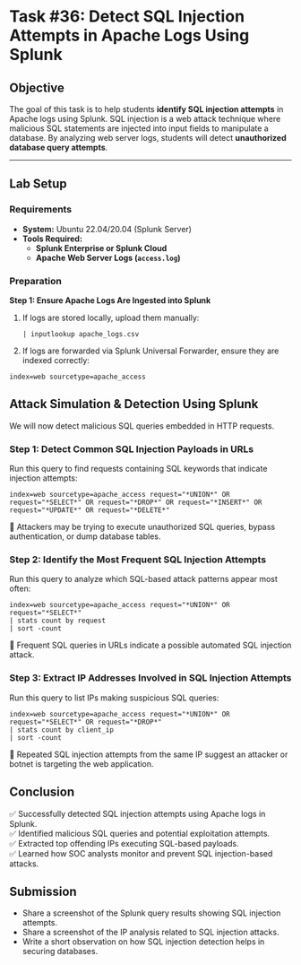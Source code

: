 # **Task #36: Detect SQL Injection Attempts in Apache Logs Using Splunk**  

## **Objective**  
The goal of this task is to help students **identify SQL injection attempts** in Apache logs using Splunk. SQL injection is a web attack technique where malicious SQL statements are injected into input fields to manipulate a database. By analyzing web server logs, students will detect **unauthorized database query attempts**.

---

## **Lab Setup**  

### **Requirements**  
- **System:** Ubuntu 22.04/20.04 (Splunk Server)  
- **Tools Required:**  
  - **Splunk Enterprise or Splunk Cloud**  
  - **Apache Web Server Logs (`access.log`)**  

### **Preparation**  

**Step 1: Ensure Apache Logs Are Ingested into Splunk**  
1. If logs are stored locally, upload them manually:  
   ```splunk
   | inputlookup apache_logs.csv

2. If logs are forwarded via Splunk Universal Forwarder, ensure they are indexed correctly:
```
index=web sourcetype=apache_access
```

## Attack Simulation & Detection Using Splunk
We will now detect malicious SQL queries embedded in HTTP requests.

### Step 1: Detect Common SQL Injection Payloads in URLs
Run this query to find requests containing SQL keywords that indicate injection attempts:

```
index=web sourcetype=apache_access request="*UNION*" OR request="*SELECT*" OR request="*DROP*" OR request="*INSERT*" OR request="*UPDATE*" OR request="*DELETE*"
```
🚨 Attackers may be trying to execute unauthorized SQL queries, bypass authentication, or dump database tables.

### Step 2: Identify the Most Frequent SQL Injection Attempts
Run this query to analyze which SQL-based attack patterns appear most often:

```
index=web sourcetype=apache_access request="*UNION*" OR request="*SELECT*"
| stats count by request
| sort -count
```
🚨 Frequent SQL queries in URLs indicate a possible automated SQL injection attack.

### Step 3: Extract IP Addresses Involved in SQL Injection Attempts
Run this query to list IPs making suspicious SQL queries:

```
index=web sourcetype=apache_access request="*UNION*" OR request="*SELECT*" OR request="*DROP*"
| stats count by client_ip
| sort -count
```
🚨 Repeated SQL injection attempts from the same IP suggest an attacker or botnet is targeting the web application.

## Conclusion
✅ Successfully detected SQL injection attempts using Apache logs in Splunk.     
✅ Identified malicious SQL queries and potential exploitation attempts.    
✅ Extracted top offending IPs executing SQL-based payloads.    
✅ Learned how SOC analysts monitor and prevent SQL injection-based attacks.    

## Submission
- Share a screenshot of the Splunk query results showing SQL injection attempts.
- Share a screenshot of the IP analysis related to SQL injection attacks.
- Write a short observation on how SQL injection detection helps in securing databases.
